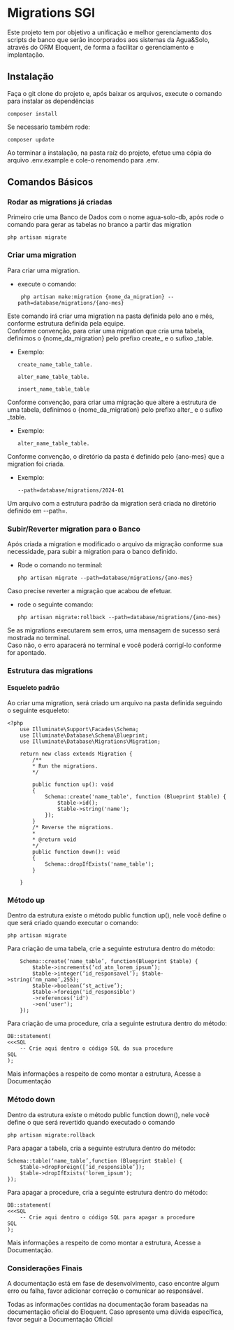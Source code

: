 # Migrations SGI 
Este projeto tem por objetivo a unificação e melhor gerenciamento dos scripts de banco que serão incorporados aos sistemas da Agua&Solo,
através do ORM Eloquent, de forma a facilitar o gerenciamento e implantação.

## Instalação 
Faça o git clone do projeto e, após baixar os arquivos, execute o comando para instalar as dependências
```
composer install
```
Se necessario também rode:
```
composer update
```

Ao terminar a instalação, na pasta raíz do projeto, efetue uma cópia do arquivo .env.example e cole-o renomendo para
.env. 

## Comandos Básicos 
### Rodar as migrations já criadas
Primeiro crie uma Banco de Dados com o nome agua-solo-db, após rode o comando para gerar as tabelas no branco a partir das migration

```
php artisan migrate
```
### Criar uma migration 
Para criar uma migration.

* execute o comando:

    ```
     php artisan make:migration {nome_da_migration} --path=database/migrations/{ano-mes}
    ```

Este comando irá criar uma migration na pasta definida pelo ano e mês, conforme estrutura definida pela equipe.<br>
Conforme convenção, para criar uma migration que cria uma tabela, definimos o {nome_da_migration} pelo prefixo
create_ e o sufixo _table. 

* Exemplo: 
    ```
    create_name_table_table.
     
    alter_name_table_table.
     
    insert_name_table_table
    ``` 

Conforme convenção, para criar uma migração que altere a estrutura de uma tabela, definimos o {nome_da_migration}
pelo prefixo alter_ e o sufixo _table.

* Exemplo: 
    ```
    alter_name_table_table.
    ```

Conforme convenção, o diretório da pasta é definido pelo {ano-mes} que a migration foi criada. 
* Exemplo: 
    ```
    --path=database/migrations/2024-01
    ```

Um arquivo com a estrutura padrão da migration será criada no diretório definido em --path=. 

### Subir/Reverter migration para o Banco

Após criada a migration e modificado o arquivo da migração conforme sua necessidade, para subir a migration para o banco
definido.

* Rode o comando no terminal: 
    ```
    php artisan migrate --path=database/migrations/{ano-mes}
    ```
Caso precise reverter a migração que acabou de efetuar.
* rode o seguinte comando: 
    ``` 
    php artisan migrate:rollback --path=database/migrations/{ano-mes}
    ```

Se as migrations executarem sem erros, uma mensagem de sucesso será mostrada no terminal.<br>
Caso não, o erro aparacerá no terminal e você poderá corrigí-lo conforme for apontado.

### Estrutura das migrations 
#### Esqueleto padrão
Ao criar uma migration, será criado um arquivo na pasta definida seguindo o seguinte esqueleto: 

```
<?php 
    use Illuminate\Support\Facades\Schema; 
    use Illuminate\Database\Schema\Blueprint;
    use Illuminate\Database\Migrations\Migration; 
    
    return new class extends Migration { 
        /**
        * Run the migrations.
        */

        public function up(): void
        { 
            Schema::create('name_table', function (Blueprint $table) {
                $table->id();
                $table->string('name');
            });
        } 
        /* Reverse the migrations.
        *
        * @return void
        */
        public function down(): void
        {
            Schema::dropIfExists('name_table');
        }

    } 
``` 

### Método up

Dentro da estrutura existe o método public function up(), nele você define o que será criado quando executar o comando:
```
php artisan migrate
```

Para criação de uma tabela, crie a seguinte estrutura dentro do método: 
```
    Schema::create(‘name_table’, function(Blueprint $table) { 
        $table->increments(‘cd_atn_lorem_ipsum’); 
        $table->integer(‘id_responsavel’); $table->string(‘nm_name’,255); 
        $table->boolean(‘st_active’);
        $table->foreign('id_responsible')
        ->references('id')
        ->on('user');
    }); 
```
Para criação de uma procedure, cria a seguinte estrutura dentro do método: 
```
DB::statement( 
<<<SQL 
    -- Crie aqui dentro o código SQL da sua procedure 
SQL 
); 
```

Mais informações a respeito de como montar a estrutura, Acesse a Documentação 

### Método down
Dentro da estrutura existe o método public function down(), nele você define o que será revertido quando executado o comando
```
php artisan migrate:rollback
```
Para apagar a tabela, cria a seguinte estrutura dentro do método:
```
Schema::table(‘name_table’,function (Blueprint $table) { 
    $table->dropForeign([‘id_responsible’]); 
    $table->dropIfExists('lorem_ipsum');
});
```
Para apagar a procedure, cria a seguinte estrutura dentro do método: 
```
DB::statement( 
<<<SQL 
    -- Crie aqui dentro o código SQL para apagar a procedure 
SQL
); 
```
Mais informações a respeito de como montar a estrutura, Acesse a Documentação.

### Considerações Finais 
A documentação está em fase de desenvolvimento, caso encontre algum erro ou falha, favor adicionar correção o comunicar
ao responsável.

Todas as informações contidas na documentação foram baseadas na documentação oficial do Eloquent. Caso apresente uma
dúvida específica, favor seguir a Documentação Oficial
